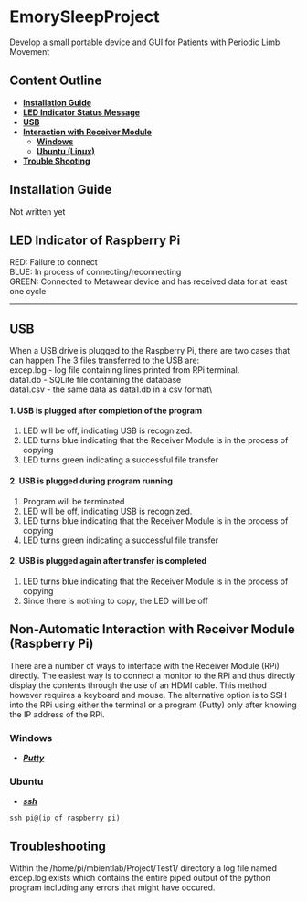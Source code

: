 EmorySleepProject
===========
Develop a small portable device and GUI for Patients with Periodic Limb Movement 
## Content Outline
- [**Installation Guide**](#installation-guide)
- [**LED Indicator Status Message**](#led-indicator-of-raspberry-pi)
- [**USB**](#usb)
- [**Interaction with Receiver Module**](#non-automatic-interaction-with-receiver-module-raspberry-pi)
  * [**Windows**](#windows)
  * [**Ubuntu (Linux)**](#ubuntu)
- [**Trouble Shooting**](#troubleshooting)

Installation Guide
------------------
Not written yet
## LED Indicator of Raspberry Pi
RED: Failure to connect \
BLUE: In process of connecting/reconnecting\
GREEN: Connected to Metawear device and has received data for at least one cycle
___
## USB
When a USB drive is plugged to the Raspberry Pi, there are two cases that can happen
The 3 files transferred to the USB are:\
excep.log - log file containing lines printed from RPi terminal.\
data1.db - SQLite file containing the database\
data1.csv - the same data as data1.db in a csv format\
#### 1. USB is plugged after completion of the program
1) LED will be off, indicating USB is recognized.
2) LED turns blue indicating that the Receiver Module is in the process of copying
3) LED turns green indicating a successful file transfer
#### 2. USB is plugged during program running
1) Program will be terminated
2) LED will be off, indicating USB is recognized.
3) LED turns blue indicating that the Receiver Module is in the process of copying
4) LED turns green indicating a successful file transfer
#### 2. USB is plugged again after transfer is completed
1) LED turns blue indicating that the Receiver Module is in the process of copying
2) Since there is nothing to copy, the LED will be off

## Non-Automatic Interaction with Receiver Module (Raspberry Pi)
There are a number of ways to interface with the Receiver Module (RPi) directly. The easiest way is to connect a monitor to the RPi and thus directly display the contents through the use of an HDMI cable. This method however requires a keyboard and mouse. The alternative option is to SSH into the RPi using either the terminal or a program (Putty) only after knowing the IP address of the RPi.
### Windows
* [***Putty***](https://www.putty.org/)
### Ubuntu
* [***ssh***](https://www.ssh.com/ssh/command/)
```
ssh pi@(ip of raspberry pi)
```

## Troubleshooting
Within the /home/pi/mbientlab/Project/Test1/ directory a log file named excep.log exists which contains the entire piped output of the python program including any errors that might have occured.
